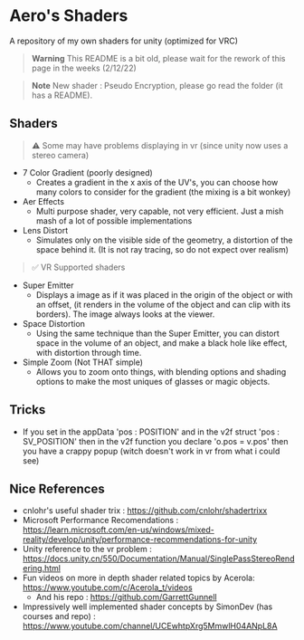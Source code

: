 # Aero's Shaders
A repository of my own shaders for unity (optimized for VRC)

> **Warning**
> This README is a bit old, please wait for the rework of this page in the weeks (2/12/22)

> **Note**
> New shader : Pseudo Encryption, please go read the folder (it has a README).


## Shaders

> ⚠ Some may have problems displaying in vr (since unity now uses a stereo camera)

- 7 Color Gradient (poorly designed)
  + Creates a gradient in the x axis of the UV's, you can choose how many colors to consider for the gradient (the mixing is a bit wonkey)
- Aer Effects
  + Multi purpose shader, very capable, not very efficient. Just a mish mash of a lot of possible implementations
- Lens Distort
  + Simulates only on the visible side of the geometry, a distortion of the space behind it. (It is not ray tracing, so do not expect over realism)

> ✅ VR Supported shaders

- Super Emitter
  + Displays a image as if it was placed in the origin of the object or with an offset, (it renders in the volume of the object and can clip with its borders). The image always looks at the viewer. 
- Space Distortion
  + Using the same technique than the Super Emitter, you can distort space in the volume of an object, and make a black hole like effect, with distortion through time.
- Simple Zoom (Not THAT simple)
  + Allows you to zoom onto things, with blending options and shading options to make the most uniques of glasses or magic objects.

## Tricks
- If you set in the appData 'pos : POSITION' and in the v2f struct 'pos : SV_POSITION' then in the v2f function you declare 'o.pos = v.pos' then you have a crappy popup (witch doesn't work in vr from what i could see)

## Nice References
- cnlohr's useful shader trix : https://github.com/cnlohr/shadertrixx
- Microsoft Performance Recomendations : https://learn.microsoft.com/en-us/windows/mixed-reality/develop/unity/performance-recommendations-for-unity
- Unity reference to the vr problem : https://docs.unity.cn/550/Documentation/Manual/SinglePassStereoRendering.html
- Fun videos on more in depth shader related topics by Acerola: https://www.youtube.com/c/Acerola_t/videos
    + And his repo : https://github.com/GarrettGunnell
- Impressively well implemented shader concepts by SimonDev (has courses and repo) : https://www.youtube.com/channel/UCEwhtpXrg5MmwlH04ANpL8A
